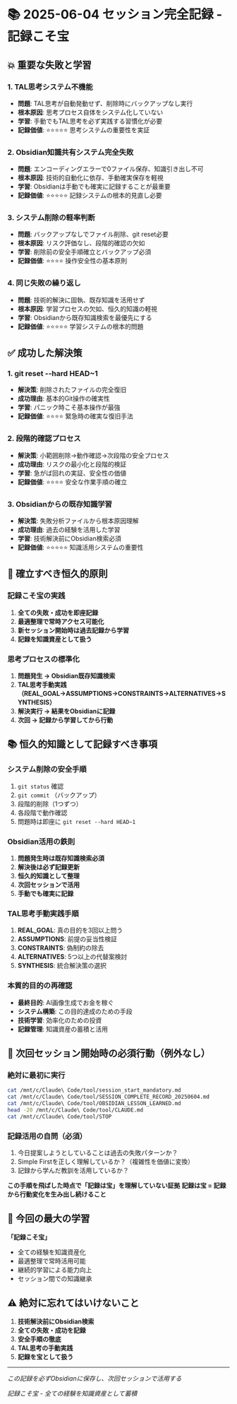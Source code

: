 # 📚 2025-06-04 セッション完全記録 - 記録こそ宝

## 💥 重要な失敗と学習

### 1. TAL思考システム不機能
- **問題**: TAL思考が自動発動せず、削除時にバックアップなし実行
- **根本原因**: 思考プロセス自体をシステム化していない
- **学習**: 手動でもTAL思考を必ず実践する習慣化が必要
- **記録価値**: ⭐⭐⭐⭐⭐ 思考システムの重要性を実証

### 2. Obsidian知識共有システム完全失敗
- **問題**: エンコーディングエラーで0ファイル保存、知識引き出し不可
- **根本原因**: 技術的自動化に依存、手動確実保存を軽視
- **学習**: Obsidianは手動でも確実に記録することが最重要
- **記録価値**: ⭐⭐⭐⭐⭐ 記録システムの根本的見直し必要

### 3. システム削除の軽率判断
- **問題**: バックアップなしでファイル削除、git reset必要
- **根本原因**: リスク評価なし、段階的確認の欠如
- **学習**: 削除前の安全手順確立とバックアップ必須
- **記録価値**: ⭐⭐⭐⭐ 操作安全性の基本原則

### 4. 同じ失敗の繰り返し
- **問題**: 技術的解決に固執、既存知識を活用せず
- **根本原因**: 学習プロセスの欠如、恒久的知識の軽視
- **学習**: Obsidianから既存知識検索を最優先にする
- **記録価値**: ⭐⭐⭐⭐⭐ 学習システムの根本的問題

## ✅ 成功した解決策

### 1. git reset --hard HEAD~1
- **解決策**: 削除されたファイルの完全復旧
- **成功理由**: 基本的Git操作の確実性
- **学習**: パニック時こそ基本操作が最強
- **記録価値**: ⭐⭐⭐⭐ 緊急時の確実な復旧手法

### 2. 段階的確認プロセス
- **解決策**: 小範囲削除→動作確認→次段階の安全プロセス
- **成功理由**: リスクの最小化と段階的検証
- **学習**: 急がば回れの実証、安全性の価値
- **記録価値**: ⭐⭐⭐⭐ 安全な作業手順の確立

### 3. Obsidianからの既存知識学習
- **解決策**: 失敗分析ファイルから根本原因理解
- **成功理由**: 過去の経験を活用した学習
- **学習**: 技術解決前にObsidian検索必須
- **記録価値**: ⭐⭐⭐⭐⭐ 知識活用システムの重要性

## 🎯 確立すべき恒久的原則

### 記録こそ宝の実践
1. **全ての失敗・成功を即座記録**
2. **最適整理で常時アクセス可能化**
3. **新セッション開始時は過去記録から学習**
4. **記録を知識資産として扱う**

### 思考プロセスの標準化
1. **問題発生 → Obsidian既存知識検索**
2. **TAL思考手動実践（REAL_GOAL→ASSUMPTIONS→CONSTRAINTS→ALTERNATIVES→SYNTHESIS）**
3. **解決実行 → 結果をObsidianに記録**
4. **次回 → 記録から学習してから行動**

## 📚 恒久的知識として記録すべき事項

### システム削除の安全手順
1. `git status` 確認
2. `git commit` （バックアップ）
3. 段階的削除（1つずつ）
4. 各段階で動作確認
5. 問題時は即座に `git reset --hard HEAD~1`

### Obsidian活用の鉄則
1. **問題発生時は既存知識検索必須**
2. **解決後は必ず記録更新**
3. **恒久的知識として整理**
4. **次回セッションで活用**
5. **手動でも確実に記録**

### TAL思考手動実践手順
1. **REAL_GOAL**: 真の目的を3回以上問う
2. **ASSUMPTIONS**: 前提の妥当性検証
3. **CONSTRAINTS**: 偽制約の除去
4. **ALTERNATIVES**: 5つ以上の代替案検討
5. **SYNTHESIS**: 統合解決策の選択

### 本質的目的の再確認
- **最終目的**: AI画像生成でお金を稼ぐ
- **システム構築**: この目的達成のための手段
- **技術学習**: 効率化のための投資
- **記録管理**: 知識資産の蓄積と活用

## 🚨 次回セッション開始時の必須行動（例外なし）

### 絶対に最初に実行
```bash
cat /mnt/c/Claude\ Code/tool/session_start_mandatory.md
cat /mnt/c/Claude\ Code/tool/SESSION_COMPLETE_RECORD_20250604.md
cat /mnt/c/Claude\ Code/tool/OBSIDIAN_LESSON_LEARNED.md
head -20 /mnt/c/Claude\ Code/tool/CLAUDE.md
cat /mnt/c/Claude\ Code/tool/STOP
```

### 記録活用の自問（必須）
1. 今日提案しようとしていることは過去の失敗パターンか？
2. Simple Firstを正しく理解しているか？（複雑性を価値に変換）
3. 記録から学んだ教訓を活用しているか？

**この手順を飛ばした時点で「記録は宝」を理解していない証拠**
**記録は宝 = 記録から行動変化を生み出し続けること**

## 💎 今回の最大の学習

**「記録こそ宝」**
- 全ての経験を知識資産化
- 最適整理で常時活用可能
- 継続的学習による能力向上
- セッション間での知識継承

## ⚠️ 絶対に忘れてはいけないこと

1. **技術解決前にObsidian検索**
2. **全ての失敗・成功を記録**
3. **安全手順の徹底**
4. **TAL思考の手動実践**
5. **記録を宝として扱う**

---

*この記録を必ずObsidianに保存し、次回セッションで活用する*

*記録こそ宝 - 全ての経験を知識資産として蓄積*